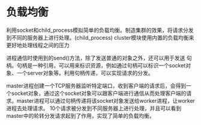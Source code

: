 # 负载均衡
利用socket和child_process模拟简单的负载均衡。制造集群的效果，将请求分发到不同的服务器上进行处理。(child_process)
cluster模块使用内置的负载均衡来更好地处理线程之间的压力

进程通信时使用到的send()方法，除了发送普通的对象之外，还可以用于发送 句柄。句柄是一种引用，可以用来标识资源，例如通过句柄可以标识一个socket对象、一个server对象等。利用句柄传递，可以实现请求的分发。

master进程创建一个TCP服务器监听特定端口，收到客户端的请求后，会得到一个socket对象，通过这个socket对象可以跟客户端进行通信从而处理客户端的请求。master进程可以通过句柄传递将该socket对象发送给worker进程，让worker进程去处理请求。
10个请求被分发到不同服务器上进行处理，并且可以看到master中的轮转分发请求起到了作用，实现了简单的负载均衡。
